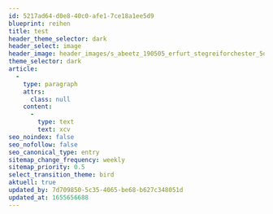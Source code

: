 ```yaml
---
id: 5217ad64-d0e8-40c0-afe1-7ce18a1ee5d9
blueprint: reihen
title: test
header_theme_selector: dark
header_select: image
header_image: header_images/s_abeetz_190505_erfurt_stegreiforchester_5d3_9590.-cinematic.jpg
theme_selector: dark
article:
  -
    type: paragraph
    attrs:
      class: null
    content:
      -
        type: text
        text: xcv
seo_noindex: false
seo_nofollow: false
seo_canonical_type: entry
sitemap_change_frequency: weekly
sitemap_priority: 0.5
select_transition_theme: bird
aktuell: true
updated_by: 7d709850-5c35-4065-be68-b627c348051d
updated_at: 1655656688
---
```

